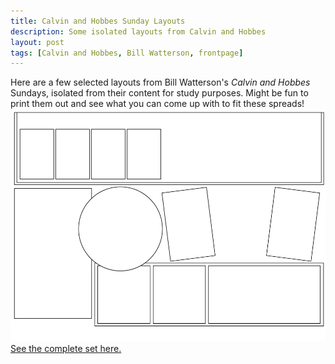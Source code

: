 ```yaml
---
title: Calvin and Hobbes Sunday Layouts
description: Some isolated layouts from Calvin and Hobbes
layout: post
tags: [Calvin and Hobbes, Bill Watterson, frontpage]
---
```

Here are a few selected layouts from Bill Watterson's <em>Calvin and Hobbes</em> Sundays, isolated from
their content for study purposes. Might be fun to print them out and see what you can come up with to fit these
spreads!
<a href="/comics/calvinlayouts"><img src="/assets/images/calvin/calvin01.png" alt="Calvin and Hobbes Sunday layout number 1"/></a>
<a href="/comics/calvinlayouts">See the complete set here.</a>